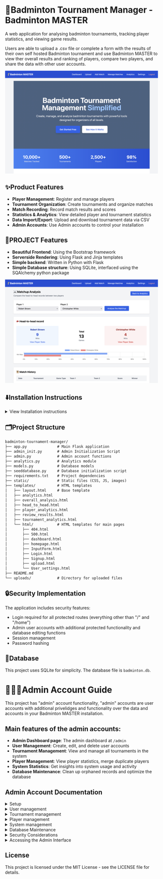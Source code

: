 # 🏸Badminton Tournament Manager - Badminton MASTER

A web application for analysing badminton tournaments, tracking player statistics, and viewing game results.

Users are able to upload a .csv file or complete a form with the results of their own self hosted Badminton tournament and use Badminton MASTER to view ther overall results and ranking of players, compare two players, and share the data with other user accounts. 

![](/static/homepage.png)

## ✨Product Features
- **Player Management**: Register and manage players
- **Tournament Organization**: Create tournaments and organize matches
- **Match Recording**: Record match results and scores
- **Statistics & Analytics**: View detailed player and tournament statistics
- **Data Import/Export**: Upload and download tournament data via CSV
- **Admin Accounts**: Use Admin accounts to control your installation

## 🚀PROJECT Features
- **Beautiful Frontend**: Using the Bootstrap framework 
- **Serverside Rendering**: Using Flask and Jinja templates 
- **Simple backend**: Written in Python with Flask
- **Simple Database structure**: Using SQLite, interfaced using the SQAlchemy python package

![](/static/analysispage.png)

## ⬇️Installation Instructions
<details>
<summary>View Installation instructions</summary>

1. Clone the repository:
```bash
git clone https://github.com/LeranPeng/AgilWebDev2025.git
cd AgilWebDev2025
```

2. Create and activate a virtual environment:
```bash
python -m venv venv
source venv/bin/activate  # On Windows: venv\Scripts\activate
```

3. Install dependencies:
```bash
pip install -r requirements.txt
```

4. Initialize the database:
```bash
python seeddatabase.py
```

5. Run the application:
```bash
python app.py
```

6. Access the application in your browser at `http://localhost:5000`
</details>

## 🗂️Project Structure

```
badminton-tournament-manager/
├── app.py              # Main Flask application
├── admin_init.py       # Admin Initialization Script 
├── admin.py            # Admin account functions
├── analytics.py        # Analytics module
├── models.py           # Database models
├── seeddatabase.py     # Database initialization script
├── requirements.txt    # Project dependencies
├── static/             # Static files (CSS, JS, images)
├── templates/          # HTML templates
│   ├── layout.html     # Base template
│   ├── analytics.html
│   ├── overall_analysis.html
│   ├── head_to_head.html
│   ├── player_analytics.html
│   ├── review_results.html
│   ├── tournament_analytics.html
│   └── html/           # HTML templates for main pages
│       ├── 404.html
│       ├── 500.html
│       ├── dashboard.html
│       ├── homepage.html
│       ├── InputForm.html
│       ├── Login.html
│       ├── Signup.html
│       ├── upload.html
│       └── User_settings.html
├── README.md
└── uploads/            # Directory for uploaded files 
```


## 🔒Security Implementation

The application includes security features:
- Login required for all protected routes (everything other than "/" and "/home")
- Admin user accounts with additional protected functionality and database editing functions
- Session management
- Password hashing

## 💾Database

This project uses SQLite for simplicity. The database file is `badminton.db`.


# 👨🏻‍💻Admin Account Guide
This project has "admin" account functionality, "admin" accounts are user accounts with additional privelidges and functionality over the data and accounts in your Badminton MASTER installation. 

## Main features of the admin accounts:
- **Admin Dashboard page**: The admin dashboard at `/admin`
- **User Management**: Create, edit, and delete user accounts
- **Tournament Management**: View and manage all tournaments in the system
- **Player Management**: View player statistics, merge duplicate players
- **System Statistics**: Get insights into system usage and activity
- **Database Maintenance**: Clean up orphaned records and optimize the database

## Admin Account Documentation
<details>
<summary>Setup</summary>

### Setup

### Database Schema Update

The admin functionality requires adding an `is_admin` field to the User model. This change has been implemented in the updated `models.py` file:

```python
class User(db.Model):
    id = db.Column(db.Integer, primary_key=True)
    username = db.Column(db.String(150), nullable=False, unique=True)
    email = db.Column(db.String(150), nullable=False, unique=True)
    password_hash = db.Column(db.String(256), nullable=False)
    last_login = db.Column(db.DateTime, default=db.func.current_timestamp())
    is_admin = db.Column(db.Boolean, default=False)  # New field for admin status
    tournaments = db.relationship('Tournament', backref='organizer', lazy=True)
```


### Creating the Initial Admin User

When upgrading an existing installation, you'll need to run the `admin_init.py` script to create the first admin user or grant admin privileges to an existing user:

1. Ensure you have the latest code with the admin functionality
2. Run `python admin_init.py`
3. Follow the prompts to create a new admin user or update an existing one

For new installations, an admin user will be created automatically when the application starts for the first time.
</details>


<details>
<summary>User management </summary>

### User Management
The user management interface allows administrators to:

- View all registered users
- Create new user accounts
- Edit existing user information, including passwords
- Grant or revoke admin privileges
- Delete user accounts (if they have no associated tournaments)


#### Admin Privileges
Users with admin status have access to:

- The admin dashboard at `/admin`
- All user, tournament, player, and system data regardless of ownership
- Special maintenance and system management features
</details>


<details>
<summary>Tournament management</summary>

### Tournament Management
The tournament management interface allows administrators to:

- View all tournaments in the system
- See detailed tournament information
- View all matches within a tournament
- Delete tournaments and their associated matches
</details>


<details>
<summary>Player management</summary>

### Player Management
The player management interface provides:

- A list of all players in the system
- Detailed player statistics and performance metrics
- Tools for identifying and merging duplicate player records
- Player activity tracking

#### Merging Duplicate Players

One common issue in tournament management is duplicate player records due to different spellings or typos. The admin interface provides a tool to merge these records:

1. Navigate to Player Management
2. Find the player you want to keep
3. Click "Merge Player"
4. Select the duplicate player record to merge
5. Confirm the merge

This process will:
- Transfer all teams from the duplicate to the target player
- Update all matches accordingly
- Delete the duplicate player record
</details>


<details>
<summary>System management</summary>

### System Statistics
The statistics dashboard provides insights into system usage:

- User, tournament, match, and player counts
- Activity trends over time
- Match type distribution
- Most active users
- System health metrics
</details>


<details>
<summary>Database Maintenance</summary>

### Database Maintenance
The maintenance tools help keep the database clean and optimized:

- Remove orphaned teams (teams with no associated matches)
- Remove inactive players (players not associated with any teams)
- Delete empty tournaments (tournaments with no matches)
- Back up the database
</details>


<details>
<summary>Security Considerations</summary>

### Security Considerations
When implementing the admin functionality, consider the following security best practices:

1. **Change the default admin password immediately** after installation
2. Use strong, unique passwords for all admin accounts
3. Limit the number of admin users
4. Regularly review the admin user list
5. Consider implementing additional authentication measures for admin access
6. Implement proper input validation on all admin forms
7. Log all administrative actions
8. Regularly back up your database
</details>


<details>
<summary>Accessing the Admin Interface</summary>

### Accessing the Admin Interface
Once logged in as an admin user, you can access the admin dashboard at:

```
http://your-domain/admin
```

From there, you can navigate to all the admin features described in this guide.
</details>

## License

This project is licensed under the MIT License - see the LICENSE file for details.
